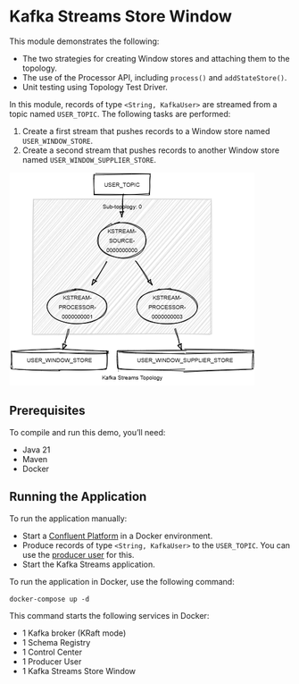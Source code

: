 # Kafka Streams Store Window

This module demonstrates the following:

- The two strategies for creating Window stores and attaching them to the topology.
- The use of the Processor API, including `process()` and `addStateStore()`.
- Unit testing using Topology Test Driver.

In this module, records of type `<String, KafkaUser>` are streamed from a topic named `USER_TOPIC`.
The following tasks are performed:

1. Create a first stream that pushes records to a Window store named `USER_WINDOW_STORE`.
2. Create a second stream that pushes records to another Window store named `USER_WINDOW_SUPPLIER_STORE`.

![topology.png](topology.png)

## Prerequisites

To compile and run this demo, you’ll need:

- Java 21
- Maven
- Docker

## Running the Application

To run the application manually:

- Start a [Confluent Platform](https://docs.confluent.io/platform/current/quickstart/ce-docker-quickstart.html#step-1-download-and-start-cp) in a Docker environment.
- Produce records of type `<String, KafkaUser>` to the `USER_TOPIC`. You can use the [producer user](../specific-producers/kafka-streams-producer-user) for this.
- Start the Kafka Streams application.

To run the application in Docker, use the following command:

```console
docker-compose up -d
```

This command starts the following services in Docker:

- 1 Kafka broker (KRaft mode)
- 1 Schema Registry
- 1 Control Center
- 1 Producer User
- 1 Kafka Streams Store Window
